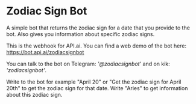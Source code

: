 # Zodiac Sign Bot #

A simple bot that returns the zodiac sign for a date that you provide to the bot. Also gives you information about specific zodiac signs. 

This is the webhook for API.ai. You can find a web demo of the bot here: https://bot.api.ai/zodiacsignbot

You can talk to the bot on Telegram: _'@zodiacsignbot'_ and on kik: _'zodiacsignbot'_.

Write to the bot for example "April 20" or "Get the zodiac sign for April 20th" to get the zodiac sign for that date. Write "Aries" to get information about this zodiac sign.